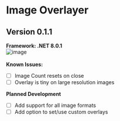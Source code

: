 # Image Overlayer
## Version 0.1.1 
**Framework: .NET 8.0.1** <br />
![image](https://github.com/jlombari/Image-Overlayer/assets/132482155/245cd836-53f2-4438-b355-a6e94c636761)
<br /><br />
**Known Issues:** 
- [ ] Image Count resets on close
- [ ] Overlay is tiny on large resolution images

**Planned Development**
- [ ] Add support for all image formats
- [ ] Add option to set/use custom overlays
